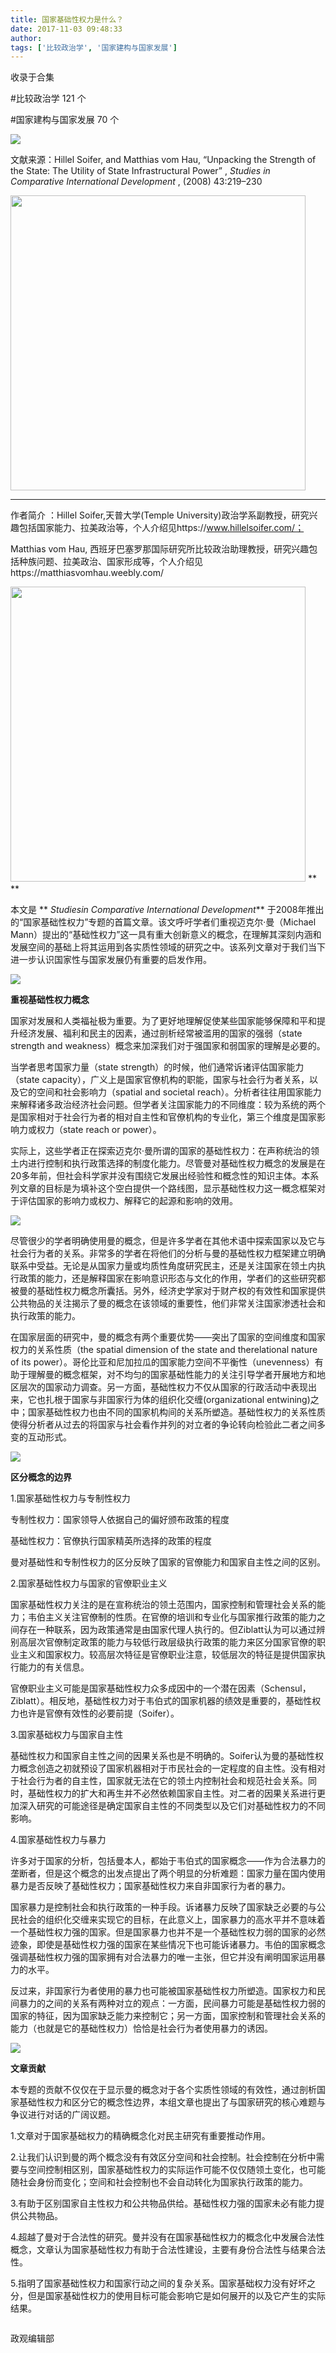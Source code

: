 ```yaml
---
title: 国家基础性权力是什么？
date: 2017-11-03 09:48:33
author: 
tags: ['比较政治学', '国家建构与国家发展']
---
```



收录于合集

#比较政治学 121 个

#国家建构与国家发展 70 个

<img src='/images/625/2.png' width='auto' />

文献来源：Hillel Soifer, and Matthias vom Hau, “Unpacking the Strength of the
State: The Utility of State Infrastructural Power” , _Studies in Comparative
International Development_ , (2008) 43:219–230

 **<img src='/images/625/3.png' width='472px' />**

 ****

作者简介 ：Hillel Soifer,天普大学(Temple
University)政治学系副教授，研究兴趣包括国家能力、拉美政治等，个人介绍见https://www.hillelsoifer.com/；

Matthias vom Hau,
西班牙巴塞罗那国际研究所比较政治助理教授，研究兴趣包括种族问题、拉美政治、国家形成等，个人介绍见https://matthiasvomhau.weebly.com/

 **<img src='/images/625/4.png' width='472px' />** **  
**

本文是 ** _Studiesin Comparative International Development_**
于2008年推出的“国家基础性权力”专题的首篇文章。该文呼吁学者们重视迈克尔·曼（Michael
Mann）提出的“基础性权力”这一具有重大创新意义的概念，在理解其深刻内涵和发展空间的基础上将其运用到各实质性领域的研究之中。该系列文章对于我们当下进一步认识国家性与国家发展仍有重要的启发作用。

![](/images/625/5.jpeg)

 **重视基础性权力概念**

国家对发展和人类福祉极为重要。为了更好地理解促使某些国家能够保障和平和提升经济发展、福利和民主的因素，通过剖析经常被滥用的国家的强弱（state
strength and weakness）概念来加深我们对于强国家和弱国家的理解是必要的。

当学者思考国家力量（state strength）的时候，他们通常诉诸评估国家能力（state
capacity），广义上是国家官僚机构的职能，国家与社会行为者关系，以及它的空间和社会影响力（spatial and societal
reach）。分析者往往用国家能力来解释诸多政治经济社会问题。但学者关注国家能力的不同维度：较为系统的两个是国家相对于社会行为者的相对自主性和官僚机构的专业化，第三个维度是国家影响力或权力（state
reach or power）。

实际上，这些学者正在探索迈克尔·曼所谓的国家的基础性权力：在声称统治的领土内进行控制和执行政策选择的制度化能力。尽管曼对基础性权力概念的发展是在20多年前，但社会科学家并没有围绕它发展出经验性和概念性的知识主体。本系列文章的目标是为填补这个空白提供一个路线图，显示基础性权力这一概念框架对于评估国家的影响力或权力、解释它的起源和影响的效用。

![](/images/625/6.png)

尽管很少的学者明确使用曼的概念，但是许多学者在其他术语中探索国家以及它与社会行为者的关系。非常多的学者在将他们的分析与曼的基础性权力框架建立明确联系中受益。无论是从国家力量或均质性角度研究民主，还是关注国家在领土内执行政策的能力，还是解释国家在影响意识形态与文化的作用，学者们的这些研究都被曼的基础性权力概念所囊括。另外，经济史学家对于财产权的有效性和国家提供公共物品的关注揭示了曼的概念在该领域的重要性，他们非常关注国家渗透社会和执行政策的能力。

在国家层面的研究中，曼的概念有两个重要优势——突出了国家的空间维度和国家权力的关系性质（the spatial dimension of the state
and therelational nature of its
power）。哥伦比亚和尼加拉瓜的国家能力空间不平衡性（unevenness）有助于理解曼的概念框架，对不均匀的国家基础性能力的关注引导学者开展地方和地区层次的国家动力调查。另一方面，基础性权力不仅从国家的行政活动中表现出来，它也扎根于国家与非国家行为体的组织化交缠(organizational
entwining)之中；国家基础性权力也由不同的国家机构间的关系所塑造。基础性权力的关系性质使得分析者从过去的将国家与社会看作并列的对立者的争论转向检验此二者之间多变的互动形式。

![](/images/625/7.jpeg)

 **区分概念的边界**

  

1.国家基础性权力与专制性权力

专制性权力：国家领导人依据自己的偏好颁布政策的程度

基础性权力：官僚执行国家精英所选择的政策的程度

曼对基础性和专制性权力的区分反映了国家的官僚能力和国家自主性之间的区别。

  

2.国家基础性权力与国家的官僚职业主义

国家基础性权力关注的是在宣称统治的领土范围内，国家控制和管理社会关系的能力；韦伯主义关注官僚制的性质。在官僚的培训和专业化与国家推行政策的能力之间存在一种联系，因为政策通常是由国家代理人执行的。但Ziblatt认为可以通过辨别高层次官僚制定政策的能力与较低行政层级执行政策的能力来区分国家官僚的职业主义和国家权力。较高层次特征是官僚职业注意，较低层次的特征是提供国家执行能力的有关信息。

官僚职业主义可能是国家基础性权力众多成因中的一个潜在因素（Schensul，Ziblatt）。相反地，基础性权力对于韦伯式的国家机器的绩效是重要的，基础性权力也许是官僚有效性的必要前提（Soifer）。

  

3.国家基础权力与国家自主性

基础性权力和国家自主性之间的因果关系也是不明确的。Soifer认为曼的基础性权力概念创造之初就预设了国家机器相对于市民社会的一定程度的自主性。没有相对于社会行为者的自主性，国家就无法在它的领土内控制社会和规范社会关系。同时，基础性权力的扩大和再生并不必然依赖国家自主性。对二者的因果关系进行更加深入研究的可能途径是确定国家自主性的不同类型以及它们对基础性权力的不同影响。

  

4.国家基础性权力与暴力

许多对于国家的分析，包括曼本人，都始于韦伯式的国家概念——作为合法暴力的垄断者，但是这个概念的出发点提出了两个明显的分析难题：国家力量在国内使用暴力是否反映了基础性权力；国家基础性权力来自非国家行为者的暴力。

国家暴力是控制社会和执行政策的一种手段。诉诸暴力反映了国家缺乏必要的与公民社会的组织化交缠来实现它的目标，在此意义上，国家暴力的高水平并不意味着一个基础性权力强的国家。但是国家暴力也并不是一个基础性权力弱的国家的必然迹象，即使是基础性权力强的国家在某些情况下也可能诉诸暴力。韦伯的国家概念强调基础性权力强的国家拥有对合法暴力的唯一主张，但它并没有阐明国家运用暴力的水平。

反过来，非国家行为者使用的暴力也可能被国家基础性权力所塑造。国家权力和民间暴力的之间的关系有两种对立的观点：一方面，民间暴力可能是基础性权力弱的国家的特征，因为国家缺乏能力来控制它；另一方面，国家控制和管理社会关系的能力（也就是它的基础性权力）恰恰是社会行为者使用暴力的诱因。

![](/images/625/8.png)

 **文章贡献**

本专题的贡献不仅仅在于显示曼的概念对于各个实质性领域的有效性，通过剖析国家基础性权力和区分它的概念性边界，本组文章也提出了与国家研究的核心难题与争议进行对话的广阔议题。

1.文章对于国家基础权力的精确概念化对民主研究有重要推动作用。

2.让我们认识到曼的两个概念没有有效区分空间和社会控制。社会控制在分析中需要与空间控制相区别，国家基础性权力的实际运作可能不仅仅随领土变化，也可能随社会身份而变化；空间和社会控制也不会自动转化为国家执行政策的能力。

3.有助于区别国家自主性权力和公共物品供给。基础性权力强的国家未必有能力提供公共物品。

4.超越了曼对于合法性的研究。曼并没有在国家基础性权力的概念化中发展合法性概念，文章认为国家基础性权力有助于合法性建设，主要有身份合法性与结果合法性。

5.指明了国家基础性权力和国家行动之间的复杂关系。国家基础权力没有好坏之分，但是国家基础性权力的使用目标可能会影响它是如何展开的以及它产生的实际结果。

  

![]()

政观编辑部

